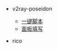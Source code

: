 - v2ray-poseidon

  - [一键脚本](v2ray-poseidon/jiaoben.md)
  - [面板填写](v2ray-poseidon/readnode.md)

- rico

